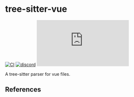 # tree-sitter-vue

[![CI][ci]](https://github.com/tree-sitter-grammars/tree-sitter-vue/actions/workflows/ci.yml)
[![discord][discord]](https://discord.gg/w7nTvsVJhm)
[![matrix][matrix]](https://matrix.to/#/#tree-sitter-chat:matrix.org)
<!-- NOTE: uncomment these if you're publishing packages: -->
<!-- [![npm][npm]](https://www.npmjs.com/package/tree-sitter-vue) -->
<!-- [![crates][crates]](https://crates.io/crates/tree-sitter-vue) -->

A tree-sitter parser for vue files.

## References

<!-- NOTE: add the grammar's references here -->

[ci]: https://img.shields.io/github/actions/workflow/status/tree-sitter-grammars/tree-sitter-vue/ci.yml?logo=github&label=CI
[discord]: https://img.shields.io/discord/1063097320771698699?logo=discord&label=discord
[matrix]: https://img.shields.io/matrix/tree-sitter-chat%3Amatrix.org?logo=matrix&label=matrix
[npm]: https://img.shields.io/npm/v/tree-sitter-vue?logo=npm
[crates]: https://img.shields.io/crates/v/tree-sitter-vue?logo=rust
